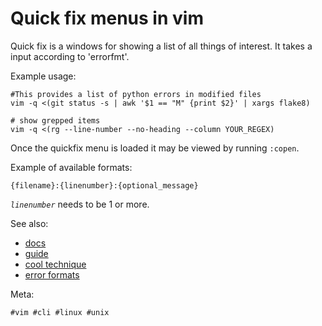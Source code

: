 # Quick fix menus in vim

Quick fix is a windows for showing a list of all things of interest. It takes a input according to 'errorfmt'.

Example usage:

```
#This provides a list of python errors in modified files
vim -q <(git status -s | awk '$1 == "M" {print $2}' | xargs flake8)

# show grepped items
vim -q <(rg --line-number --no-heading --column YOUR_REGEX)
```

Once the quickfix menu is loaded it may be viewed by running `:copen`.

Example of available formats:

```text
{filename}:{linenumber}:{optional_message}
```

_`linenumber`_ needs to be 1 or more.

See also:

- [docs](https://vimdoc.sourceforge.net/htmldoc/quickfix.html#quickfix-window)
- [guide](https://freshman.tech/vim-quickfix-and-location-list/)
- [cool technique](https://til.codeinthehole.com/posts/how-to-use-stdin-to-populate-vims-quickfix-list/)
- [error formats](https://vim.fandom.com/wiki/Errorformats)

Meta:

    #vim #cli #linux #unix
